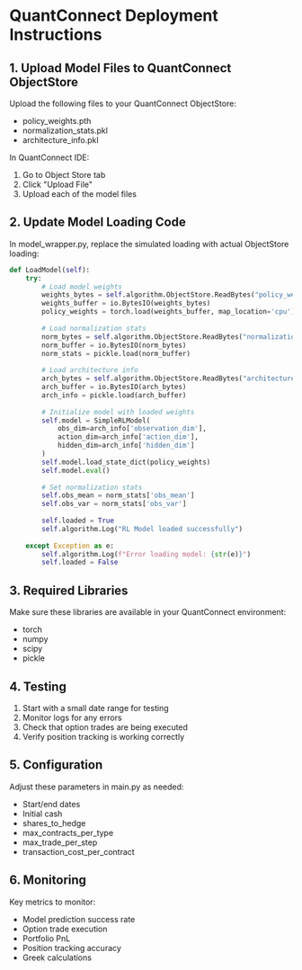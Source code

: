 
# QuantConnect Deployment Instructions

## 1. Upload Model Files to QuantConnect ObjectStore

Upload the following files to your QuantConnect ObjectStore:
- policy_weights.pth
- normalization_stats.pkl  
- architecture_info.pkl

In QuantConnect IDE:
1. Go to Object Store tab
2. Click "Upload File"
3. Upload each of the model files

## 2. Update Model Loading Code

In model_wrapper.py, replace the simulated loading with actual ObjectStore loading:

```python
def LoadModel(self):
    try:
        # Load model weights
        weights_bytes = self.algorithm.ObjectStore.ReadBytes("policy_weights.pth")
        weights_buffer = io.BytesIO(weights_bytes)
        policy_weights = torch.load(weights_buffer, map_location='cpu')
        
        # Load normalization stats
        norm_bytes = self.algorithm.ObjectStore.ReadBytes("normalization_stats.pkl")
        norm_buffer = io.BytesIO(norm_bytes)
        norm_stats = pickle.load(norm_buffer)
        
        # Load architecture info
        arch_bytes = self.algorithm.ObjectStore.ReadBytes("architecture_info.pkl")
        arch_buffer = io.BytesIO(arch_bytes)
        arch_info = pickle.load(arch_buffer)
        
        # Initialize model with loaded weights
        self.model = SimpleRLModel(
            obs_dim=arch_info['observation_dim'],
            action_dim=arch_info['action_dim'],
            hidden_dim=arch_info['hidden_dim']
        )
        self.model.load_state_dict(policy_weights)
        self.model.eval()
        
        # Set normalization stats
        self.obs_mean = norm_stats['obs_mean']
        self.obs_var = norm_stats['obs_var']
        
        self.loaded = True
        self.algorithm.Log("RL Model loaded successfully")
        
    except Exception as e:
        self.algorithm.Log(f"Error loading model: {str(e)}")
        self.loaded = False
```

## 3. Required Libraries

Make sure these libraries are available in your QuantConnect environment:
- torch
- numpy
- scipy
- pickle

## 4. Testing

1. Start with a small date range for testing
2. Monitor logs for any errors
3. Check that option trades are being executed
4. Verify position tracking is working correctly

## 5. Configuration

Adjust these parameters in main.py as needed:
- Start/end dates
- Initial cash
- shares_to_hedge
- max_contracts_per_type
- max_trade_per_step
- transaction_cost_per_contract

## 6. Monitoring

Key metrics to monitor:
- Model prediction success rate
- Option trade execution
- Portfolio PnL
- Position tracking accuracy
- Greek calculations

